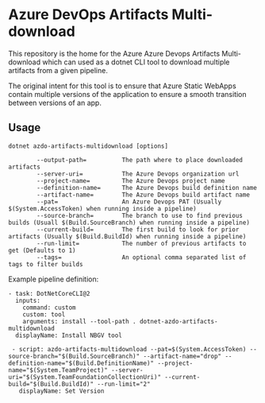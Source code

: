 # Azure DevOps Artifacts Multi-download

This repository is the home for the Azure Azure Devops Artifacts Multi-download which can used as a dotnet CLI tool to download multiple artifacts from a given pipeline.

The original intent for this tool is to ensure that Azure Static WebApps contain multiple versions of the application to ensure a smooth transition between versions of an app.

## Usage

```
dotnet azdo-artifacts-multidownload [options]

        --output-path=          The path where to place downloaded artifacts
        --server-uri=           The Azure Devops organization url
        --project-name=         The Azure Devops project name
        --definition-name=      The Azure Devops build definition name
        --artifact-name=        The Azure Devops build artifact name
        --pat=                  An Azure Devops PAT (Usually $(System.AccessToken) when running inside a pipeline)
        --source-branch=        The branch to use to find previous builds (Usuall $(Build.SourceBranch) when running inside a pipeline)
        --current-build=        The first build to look for prior artifacts (Usually $(Build.BuildId) when running inside a pipeline)
        --run-limit=            The number of previous artifacts to get (Defaults to 1)
        --tags=                 An optional comma separated list of tags to filter builds
```

Example pipeline definition:

```    
- task: DotNetCoreCLI@2
  inputs:
    command: custom
    custom: tool
    arguments: install --tool-path . dotnet-azdo-artifacts-multidownload
  displayName: Install NBGV tool

 - script: azdo-artifacts-multidownload --pat=$(System.AccessToken) --source-branch="$(Build.SourceBranch)" --artifact-name="drop" --definition-name="$(Build.DefinitionName)" --project-name="$(System.TeamProject)" --server-uri="$(System.TeamFoundationCollectionUri)" --current-build="$(Build.BuildId)" --run-limit="2"
   displayName: Set Version
```
